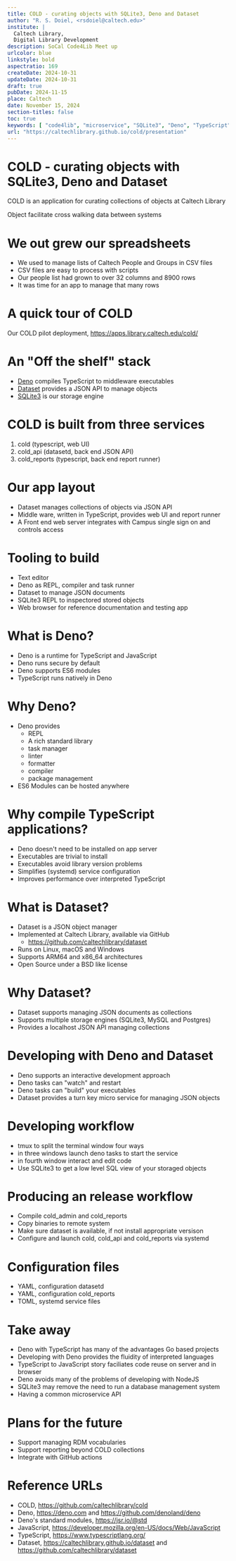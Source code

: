 ```yaml
---
title: COLD - curating objects with SQLite3, Deno and Dataset
author: "R. S. Doiel, <rsdoiel@caltech.edu>"
institute: |
  Caltech Library,
  Digital Library Development
description: SoCal Code4Lib Meet up
urlcolor: blue
linkstyle: bold
aspectratio: 169
createDate: 2024-10-31
updateDate: 2024-10-31
draft: true
pubDate: 2024-11-15
place: Caltech
date: November 15, 2024
section-titles: false
toc: true
keywords: [ "code4lib", "microservice", "SQLite3", "Deno", "TypeScript", "Dataset" ]
url: "https://caltechlibrary.github.io/cold/presentation"
---
```


# COLD - curating objects with SQLite3, Deno and Dataset

COLD is an application for curating collections of objects at Caltech Library

Object facilitate cross walking data between systems

# We out grew our spreadsheets

- We used to manage lists of Caltech People and Groups in CSV files
- CSV files are easy to process with scripts
- Our people list had grown to over 32 columns and 8900 rows
- It was time for an app to manage that many rows

# A quick tour of COLD

Our COLD pilot deployment, https://apps.library.caltech.edu/cold/

# An "Off the shelf" stack

- [Deno](https://deno.org) compiles TypeScript to middleware executables
- [Dataset](https://caltechlibrary.github.io/dataset) provides a JSON API to manage objects
- [SQLite3](https://sqlite.org) is our storage engine

# COLD is built from three services

1. cold (typescript, web UI)
2. cold_api (datasetd, back end JSON API)
3. cold_reports (typescript, back end report runner)

# Our app layout

- Dataset manages collections of objects via JSON API
- Middle ware, written in TypeScript, provides web UI and report runner
- A Front end web server integrates with Campus single sign on and controls access

# Tooling to build

- Text editor
- Deno as REPL, compiler and task runner
- Dataset to manage JSON documents
- SQLite3 REPL to inspectored stored objects
- Web browser for reference documentation and testing app

# What is Deno?

- Deno is a runtime for TypeScript and JavaScript
- Deno runs secure by default
- Deno supports ES6 modules
- TypeScript runs natively in Deno

# Why Deno?

- Deno provides
  - REPL
  - A rich standard library
  - task manager
  - linter 
  - formatter
  - compiler
  - package management
- ES6 Modules can be hosted anywhere

# Why compile TypeScript applications?

- Deno doesn't need to be installed on app server
- Executables are trivial to install
- Executables avoid library version problems
- Simplifies (systemd) service configuration
- Improves performance over interpreted TypeScript

# What is Dataset?

- Dataset is a JSON object manager
- Implemented at Caltech Library, available via GitHub
  - <https://github.com/caltechlibrary/dataset>
- Runs on Linux, macOS and Windows 
- Supports ARM64 and x86_64 architectures
- Open Source under a BSD like license

# Why Dataset?

- Dataset supports managing JSON documents as collections
- Supports multiple storage engines (SQLite3, MySQL and Postgres)
- Provides a localhost JSON API managing collections

# Developing with Deno and Dataset

- Deno supports an interactive development approach
- Deno tasks can "watch" and restart
- Deno tasks can "build" your executables
- Dataset provides a turn key micro service for managing JSON objects

# Developing workflow

- tmux to split the terminal window four ways
- in three windows launch deno tasks to start the service
- in fourth window interact and edit code
- Use SQLite3 to get a low level SQL view of your storaged objects

# Producing an release workflow

- Compile cold_admin and cold_reports
- Copy binaries to remote system
- Make sure dataset is available, if not install appropriate versison
- Configure and launch cold, cold_api and cold_reports via systemd

# Configuration files

- YAML, configuration datasetd
- YAML, configuration cold_reports
- TOML, systemd service files

# Take away

- Deno with TypeScript has many of the advantages Go based projects
- Developing with Deno provides the fluidity of interpreted languages
- TypeScript to JavaScript story faciliates code reuse on server and in browser
- Deno avoids many of the problems of developing with NodeJS
- SQLite3 may remove the need to run a database management system
- Having a common microservice API 

# Plans for the future

- Support managing RDM vocabularies
- Support reporting beyond COLD collections
- Integrate with GitHub actions

# Reference URLs

- COLD, <https://github.com/caltechlibrary/cold>
- Deno, <https://deno.com> and <https://github.com/denoland/deno>
- Deno's standard modules, <https://jsr.io/@std>
- JavaScript, <https://developer.mozilla.org/en-US/docs/Web/JavaScript>
- TypeScript, <https://www.typescriptlang.org/>
- Dataset, <https://caltechlibrary.github.io/dataset> and <https://github.com/caltechlibrary/dataset>
